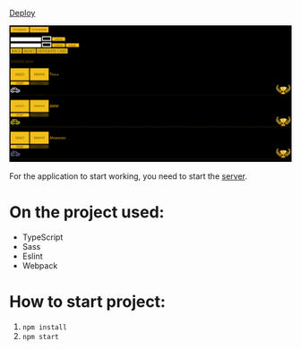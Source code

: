 [Deploy](https://async-race-uzuzer567.netlify.app/)

![alt text](src/assets/async-race.png)

For the application to start working, you need to start the [server](https://github.com/mikhama/async-race-api).

# On the project used:
* TypeScript
* Sass
* Eslint
* Webpack

# How to start project:
1. `npm install`
2. `npm start`
